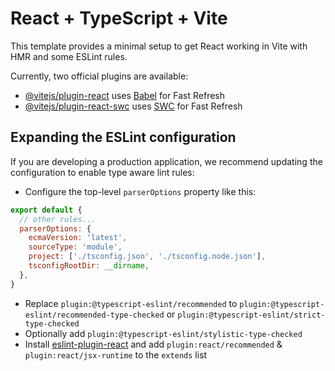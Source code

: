 # React + TypeScript + Vite
  
This template provides a minimal setup to get React working in Vite with HMR and some ESLint rules.  
   
Currently, two official plugins are available: 
 
- [@vitejs/plugin-react](https://github.com/vitejs/vite-plugin-react/blob/main/packages/plugin-react/README.md) uses [Babel](https://babeljs.io/) for Fast Refresh 
- [@vitejs/plugin-react-swc](https://github.com/vitejs/vite-plugin-react-swc) uses [SWC](https://swc.rs/) for Fast Refresh
 
## Expanding the ESLint configuration  
     
If you are developing a production application, we recommend updating the configuration to enable type aware lint rules:  
    
- Configure the top-level `parserOptions` property like this:    
   
```js  
export default {
  // other rules...
  parserOptions: {
    ecmaVersion: 'latest', 
    sourceType: 'module',
    project: ['./tsconfig.json', './tsconfig.node.json'],
    tsconfigRootDir: __dirname,
  },
}
```

- Replace `plugin:@typescript-eslint/recommended` to `plugin:@typescript-eslint/recommended-type-checked` or `plugin:@typescript-eslint/strict-type-checked`
- Optionally add `plugin:@typescript-eslint/stylistic-type-checked`
- Install [eslint-plugin-react](https://github.com/jsx-eslint/eslint-plugin-react) and add `plugin:react/recommended` & `plugin:react/jsx-runtime` to the `extends` list
